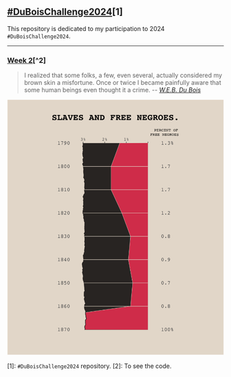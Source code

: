 ## [#DuBoisChallenge2024](https://github.com/ajstarks/dubois-data-portraits/tree/master/challenge/2024)[1]

This repository is dedicated to my participation to 2024 `#DuBoisChallenge2024`.


------------------------------- 

### [Week 2](./challenge02)[^2]

> I realized that some folks, a few, even several, actually considered my brown skin a misfortune. Once or twice I became painfully aware that some human beings even thought it a crime. 
> -- <cite>[W.E.B. Du Bois](https://penntoday.upenn.edu/news/times-and-life-web-du-bois-penn)</cite>

![](./challenge02/plate_w2.png)

[1]: `#DuBoisChallenge2024` repository.
[2]: To see the code.